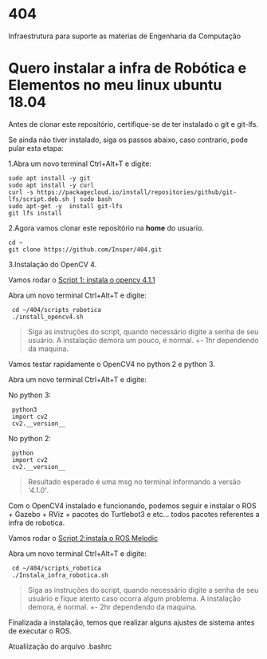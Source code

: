 # 404
Infraestrutura para suporte as materias de Engenharia da Computação 


# Quero instalar a infra de Robótica e Elementos no meu linux ubuntu 18.04

Antes de clonar este repositório, certifique-se de ter instalado o git e git-lfs. 

Se ainda não tiver instalado, siga os passos abaixo, caso contrario, pode pular esta etapa:

1.Abra um novo terminal Ctrl+Alt+T e digite:

    sudo apt install -y git 
    sudo apt install -y curl
    curl -s https://packagecloud.io/install/repositories/github/git-lfs/script.deb.sh | sudo bash
    sudo apt-get -y  install git-lfs
    git lfs install

2.Agora vamos clonar este repositório na **home** do usuario.
  
    cd ~
    git clone https://github.com/Insper/404.git

3.Instalação do OpenCV 4.

Vamos rodar o [Script 1: instala o opencv 4.1.1](./scripts_robotica/install_opencv4.sh)

Abra um novo terminal Ctrl+Alt+T e digite:

     cd ~/404/scripts_robotica
     ./install_opencv4.sh

> Siga as instruções do script, quando necessário digite a senha de seu usuário.
> A instalação demora um pouco, é normal. +- 1hr dependendo da maquina.

Vamos testar rapidamente o OpenCV4 no python 2 e python 3.

Abra um novo terminal Ctrl+Alt+T e digite:

No python 3:

     python3
     import cv2
     cv2.__version__

No python 2:

     python
     import cv2
     cv2.__version__


> Resultado esperado é uma msg no terminal informando a versão *'4.1.0'*.

Com o OpenCV4 instalado e funcionando, podemos seguir e instalar o ROS + Gazebo + RViz + pacotes do Turtlebot3 e etc... todos pacotes referentes a infra de robotica.

Vamos rodar o [Script 2:instala o ROS Melodic](./scripts_robotica/Instala_infra_robotica.sh)

Abra um novo terminal Ctrl+Alt+T e digite:

     cd ~/404/scripts_robotica
     ./Instala_infra_robotica.sh

> Siga as instruções do script, quando necessário digite a senha de seu usuário e fique atento caso ocorra algum problema.
> A instalação demora, é normal. +- 2hr dependendo da maquina.

Finalizada a instalação, temos que realizar alguns ajustes de sistema antes de executar o ROS. 

Atualiização do arquivo .bashrc

